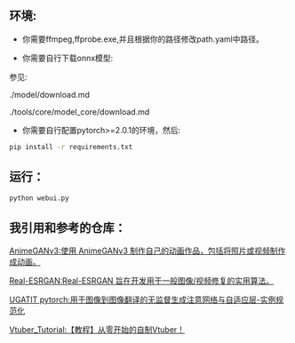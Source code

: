 ## 环境:

* 你需要ffmpeg,ffprobe.exe,并且根据你的路径修改path.yaml中路径。

* 你需要自行下载onnx模型:

参见:

./model/download.md

./tools/core/model_core/download.md

* 你需要自行配置pytorch>=2.0.1的环境，然后:

```cmd
pip install -r requirements.txt
```

## 运行：

```cmd
python webui.py
```

## 我引用和参考的仓库：

[AnimeGANv3:使用 AnimeGANv3 制作自己的动画作品，包括将照片或视频制作成动画。](https://github.com/TachibanaYoshino/AnimeGANv3)

[Real-ESRGAN:Real-ESRGAN 旨在开发用于一般图像/视频修复的实用算法。](https://github.com/xinntao/Real-ESRGAN)

[UGATIT pytorch:用于图像到图像翻译的无监督生成注意网络与自适应层-实例规范化](https://github.com/znxlwm/UGATIT-pytorch)

[Vtuber_Tutorial:【教程】从零开始的自制Vtuber！](https://github.com/RimoChan/Vtuber_Tutorial)


